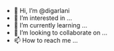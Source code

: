 - 👋 Hi, I’m @digarlani
- 👀 I’m interested in ...
- 🌱 I’m currently learning ...
- 💞️ I’m looking to collaborate on ...
- 📫 How to reach me ...

<!---
digarlani/digarlani is a ✨ special ✨ repository because its `README.md` (this file) appears on your GitHub profile.
You can click the Preview link to take a look at your changes.
--->
